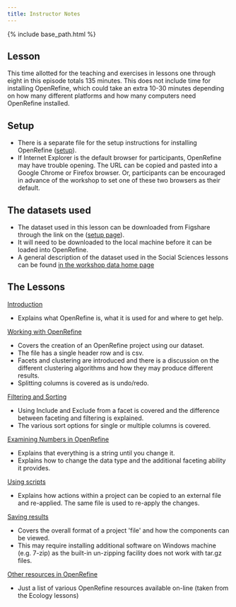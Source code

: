 ```yaml
---
title: Instructor Notes
---
```


{% include base_path.html %}

## Lesson

This time allotted for the teaching and exercises in lessons one through eight in this episode totals 135 minutes. This does not include time for installing OpenRefine, which could take an extra 10-30 minutes depending on how many different platforms and how many computers need OpenRefine installed.

## Setup

- There is a separate file for the setup instructions for installing OpenRefine
([setup]({{relative_root_path}}/setup.html)).
- If Internet Explorer is the default browser for participants, OpenRefine may have trouble opening. The URL can be copied and pasted into a Google Chrome or Firefox browser. Or, participants can be encouraged in advance of the workshop to set one of these two browsers as their default.

## The datasets used

- The dataset used in this lesson can be downloaded from Figshare through
 the link on the ([setup page]({{relative_root_path}}/setup.html)).
- It will need to be downloaded to the local machine before it can be loaded into OpenRefine.
- A general description of the dataset used in the Social Sciences lessons can be found [in the workshop data home page](http://www.datacarpentry.org/socialsci-workshop/data/)

## The Lessons

[Introduction]({{relative_root_path}}/01-introduction/index.html)

- Explains what OpenRefine is, what it is used for and where to get help.

[Working with OpenRefine]({{relative_root_path}}/02-working-with-openrefine/index.html)

- Covers the creation of an OpenRefine project using our dataset.
- The file has a single header row and is csv.
- Facets and clustering are introduced and there is a discussion on the different clustering algorithms and how they may produce different results.
- Splitting columns is covered as is undo/redo.

[Filtering and Sorting]({{relative_root_path}}/03-filter-sort/index.html)

- Using Include and Exclude from a facet is covered and the difference between faceting and filtering is explained.
- The various sort options for single or multiple columns is covered.

[Examining Numbers in OpenRefine]({{relative_root_path}}/04-numbers/index.html)

- Explains that everything is a string until you change it.
- Explains how to change the data type and the additional faceting ability it provides.

[Using scripts]({{relative_root_path}}/05-scripts/index.html)

- Explains how actions within a project can be copied to an external file and re-applied. The same file is used to re-apply the changes.

[Saving results]({{relative_root_path}}/06-saving/index.html)

- Covers the overall format of a project 'file' and how the components can be viewed.
- This may require installing additional software on Windows machine (e.g. 7-zip) as the built-in un-zipping facility does not work with tar.gz files.

[Other resources in OpenRefine]({{relative_root_path}}/07-resources/index.html)

- Just a list of various OpenRefine resources available on-line (taken from the Ecology lessons)
